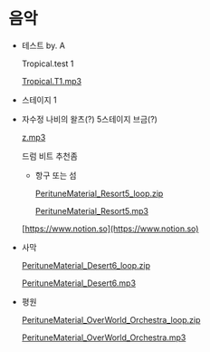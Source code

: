 # 음악

- 테스트 by. A
    
    Tropical.test 1
    
    [Tropical.T1.mp3](%E1%84%8B%E1%85%B3%E1%86%B7%E1%84%8B%E1%85%A1%E1%86%A8%205a5c63f7b3214538889b4ca0d33a046d/Tropical.T1.mp3)
    
- 스테이지 1
    
    
- 자수정 나비의 왈츠(?) 5스테이지 브금(?)
    
    [z.mp3](%E1%84%8B%E1%85%B3%E1%86%B7%E1%84%8B%E1%85%A1%E1%86%A8%205a5c63f7b3214538889b4ca0d33a046d/z.mp3)
    
    [](https://s3-us-west-2.amazonaws.com/secure.notion-static.com/2f2528ab-f06f-42fa-8c6b-56a82bed2150/z.mid)
    
    드럼 비트 추천좀
    
    - 항구 또는 섬
        
        [PerituneMaterial_Resort5_loop.zip](%E1%84%8B%E1%85%B3%E1%86%B7%E1%84%8B%E1%85%A1%E1%86%A8%205a5c63f7b3214538889b4ca0d33a046d/PerituneMaterial_Resort5_loop.zip)
        
        [PerituneMaterial_Resort5.mp3](%E1%84%8B%E1%85%B3%E1%86%B7%E1%84%8B%E1%85%A1%E1%86%A8%205a5c63f7b3214538889b4ca0d33a046d/PerituneMaterial_Resort5.mp3)
        
    
    [https://www.notion.so](https://www.notion.so)
    
- 사막
    
    [PerituneMaterial_Desert6_loop.zip](%E1%84%8B%E1%85%B3%E1%86%B7%E1%84%8B%E1%85%A1%E1%86%A8%205a5c63f7b3214538889b4ca0d33a046d/PerituneMaterial_Desert6_loop.zip)
    
    [PerituneMaterial_Desert6.mp3](%E1%84%8B%E1%85%B3%E1%86%B7%E1%84%8B%E1%85%A1%E1%86%A8%205a5c63f7b3214538889b4ca0d33a046d/PerituneMaterial_Desert6.mp3)
    
- 평원
    
    [PerituneMaterial_OverWorld_Orchestra_loop.zip](%E1%84%8B%E1%85%B3%E1%86%B7%E1%84%8B%E1%85%A1%E1%86%A8%205a5c63f7b3214538889b4ca0d33a046d/PerituneMaterial_OverWorld_Orchestra_loop.zip)
    
    [PerituneMaterial_OverWorld_Orchestra.mp3](%E1%84%8B%E1%85%B3%E1%86%B7%E1%84%8B%E1%85%A1%E1%86%A8%205a5c63f7b3214538889b4ca0d33a046d/PerituneMaterial_OverWorld_Orchestra.mp3)